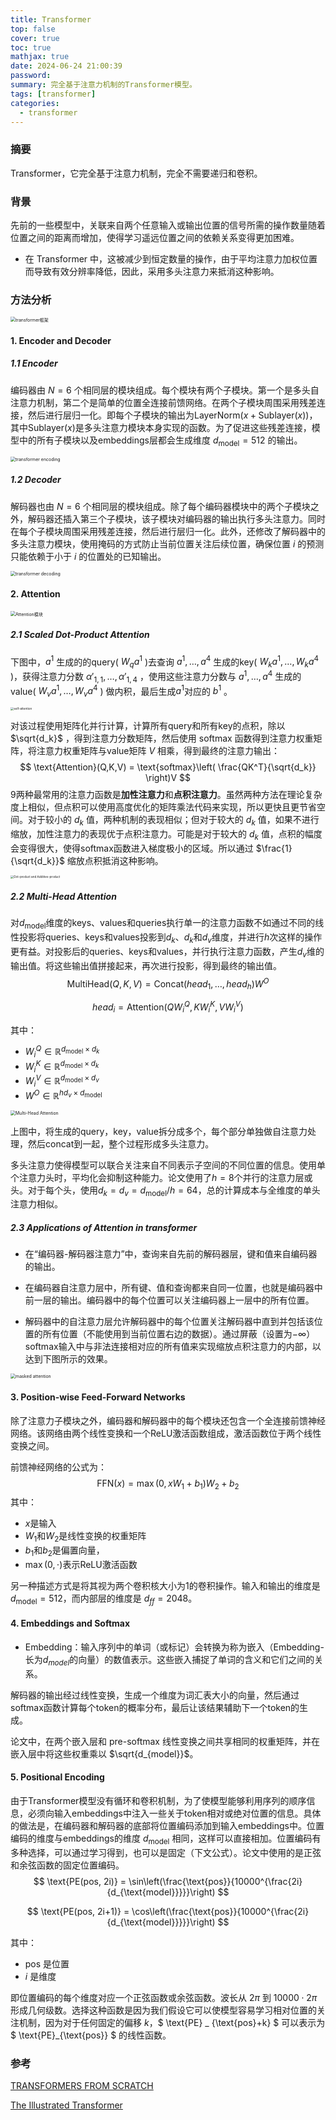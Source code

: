 ```yaml
---
title: Transformer
top: false
cover: true
toc: true
mathjax: true
date: 2024-06-24 21:00:39
password:
summary: 完全基于注意力机制的Transformer模型。
tags: [transformer]
categories:
  - transformer
---
```


### 摘要

Transformer，它完全基于注意力机制，完全不需要递归和卷积。

### 背景

先前的一些模型中，关联来自两个任意输入或输出位置的信号所需的操作数量随着位置之间的距离而增加，使得学习遥远位置之间的依赖关系变得更加困难。

- 在 Transformer 中，这被减少到恒定数量的操作，由于平均注意力加权位置而导致有效分辨率降低，因此，采用多头注意力来抵消这种影响。

### 方法分析

<img src="./Transformer/image-20240625105026429.png" alt="transformer框架" style="zoom:50%;" />

#### 1. Encoder and Decoder

##### 1.1 Encoder

编码器由 $N = 6$ 个相同层的模块组成。每个模块有两个子模块。第一个是多头自注意力机制，第二个是简单的位置全连接前馈网络。在两个子模块周围采用残差连接，然后进行层归一化。即每个子模块的输出为$\text{LayerNorm}(x + \text{Sublayer}(x))$，其中$\text{Sublayer}(x)$是多头注意力模块本身实现的函数。为了促进这些残差连接，模型中的所有子模块以及embeddings层都会生成维度 $d_{\text{model}} = 512$ 的输出。

<img src="./transformer/transformer_decoding_1.gif" alt="transformer encoding" style="zoom: 50%;" />

##### 1.2 Decoder

解码器也由 $N = 6$ 个相同层的模块组成。除了每个编码器模块中的两个子模块之外，解码器还插入第三个子模块，该子模块对编码器的输出执行多头注意力。同时在每个子模块周围采用残差连接，然后进行层归一化。此外，还修改了解码器中的多头注意力模块，使用掩码的方式防止当前位置关注后续位置，确保位置 $i$ 的预测只能依赖于小于 $i$ 的位置处的已知输出。

<img src="./transformer/transformer_decoding_2.gif" alt="transformer decoding" style="zoom:50%;" />

#### 2. Attention

<img src="./Transformer/image-20240625114231562.png" alt="Attention模块" style="zoom:50%;" />

##### 2.1 Scaled Dot-Product Attention

下图中，$a^1$ 生成的的query( $W_qa^1$ )去查询 $a^1,\ldots,a^4$ 生成的key( $W_ka^1,\ldots,W_ka^4$ )，获得注意力分数 $\alpha' _ {1,1},\ldots,\alpha'_{1,4}$ ，使用这些注意力分数与 $a^1,\ldots,a^4$ 生成的value( $W_va^1,\ldots,W_va^4$ ) 做内积，最后生成$a^1$对应的 $b^1$ 。

<img src="./Transformer/image-20240625215332291.png" alt="self-attention" style="zoom: 33%;" />

对该过程使用矩阵化并行计算，计算所有query和所有key的点积，除以 $\sqrt{d_k}$ ，得到注意力分数矩阵，然后使用 softmax 函数得到注意力权重矩阵，将注意力权重矩阵与value矩阵 $V$ 相乘，得到最终的注意力输出：
$$
\text{Attention}(Q,K,V) = \text{softmax}\left( \frac{QK^T}{\sqrt{d_k}} \right)V
$$
9两种最常用的注意力函数是**加性注意力**和**点积注意力**。虽然两种方法在理论复杂度上相似，但点积可以使用高度优化的矩阵乘法代码来实现，所以更快且更节省空间。对于较小的 $d_k$ 值，两种机制的表现相似；但对于较大的 $d_k$ 值，如果不进行缩放，加性注意力的表现优于点积注意力。可能是对于较大的 $d_k$ 值，点积的幅度会变得很大，使得softmax函数进入梯度极小的区域。所以通过 $\frac{1}{\sqrt{d_k}}$ 缩放点积抵消这种影响。

<img src="./Transformer/image-20240626103530457.png" alt="Dot-product and Additive-product" style="zoom: 33%;" />

##### 2.2 Multi-Head Attention

对$d_{\text{model}}$维度的keys、values和queries执行单一的注意力函数不如通过不同的线性投影将queries、keys和values投影到$d_k$、$d_k$和$d_v$维度，并进行$h$次这样的操作更有益。对投影后的queries、keys和values，并行执行注意力函数，产生$d_v$维的输出值。将这些输出值拼接起来，再次进行投影，得到最终的输出值。
$$
\text{MultiHead}\left( Q,K,V \right) = \text{Concat} \left( head_{1},\ldots, head_{h}\right)W^O
$$

$$
head_i = \text{Attention} \left( QW_i^Q, KW_i^K, VW_i^V \right)
$$

其中：

- $W^Q_i \in \mathbb{R}^{d_{\text{model}} \times d_k}$
- $W^K_i \in \mathbb{R}^{d_{\text{model}} \times d_k}$
- $W^V_i \in \mathbb{R}^{d_{\text{model}} \times d_v}$
- $W^O \in \mathbb{R}^{h d_v \times d_{\text{model}}}$

<img src="./Transformer/image-20240625205655632.png" alt="Multi-Head Attention" style="zoom:50%;" />

上图中，将生成的query，key，value拆分成多个，每个部分单独做自注意力处理，然后concat到一起，整个过程形成多头注意力。

多头注意力使得模型可以联合关注来自不同表示子空间的不同位置的信息。使用单个注意力头时，平均化会抑制这种能力。论文使用了$h = 8$个并行的注意力层或头。对于每个头，使用$d_k = d_v = d_{\text{model}} / h = 64$，总的计算成本与全维度的单头注意力相似。

##### 2.3 Applications of Attention in transformer

- 在“编码器-解码器注意力”中，查询来自先前的解码器层，键和值来自编码器的输出。

- 在编码器自注意力层中，所有键、值和查询都来自同一位置，也就是编码器中前一层的输出。编码器中的每个位置可以关注编码器上一层中的所有位置。

- 解码器中的自注意力层允许解码器中的每个位置关注解码器中直到并包括该位置的所有位置（不能使用到当前位置右边的数据）。通过屏蔽（设置为$−\infty$）softmax输入中与非法连接相对应的所有值来实现缩放点积注意力的内部，以达到下图所示的效果。

<img src="./Transformer/image-20240625211054271.png" alt="masked attention" style="zoom:50%;" />

#### 3. Position-wise Feed-Forward Networks

除了注意力子模块之外，编码器和解码器中的每个模块还包含一个全连接前馈神经网络。该网络由两个线性变换和一个ReLU激活函数组成，激活函数位于两个线性变换之间。

前馈神经网络的公式为： 
$$
\text{FFN}(x) = \max(0, xW_1 + b_1)W_2 + b_2
$$
其中：

- $x$是输入
- $W_1$和$W_2$是线性变换的权重矩阵
- $b_1$和$b_2$是偏置向量，
- $\max(0, \cdot)$表示ReLU激活函数

另一种描述方式是将其视为两个卷积核大小为1的卷积操作。输入和输出的维度是 $d_{\text{model}} = 512$，而内部层的维度是 $d_{ff} = 2048$。

#### 4. Embeddings and Softmax

- Embedding：输入序列中的单词（或标记）会转换为称为嵌入（Embedding-长为$d_{model}$的向量）的数值表示。这些嵌入捕捉了单词的含义和它们之间的关系。

解码器的输出经过线性变换，生成一个维度为词汇表大小的向量，然后通过softmax函数计算每个token的概率分布，最后让该结果辅助下一个token的生成。

论文中，在两个嵌入层和 pre-softmax 线性变换之间共享相同的权重矩阵，并在嵌入层中将这些权重乘以 $\sqrt{d_{model}}$。

####  5. Positional Encoding

由于Transformer模型没有循环和卷积机制，为了使模型能够利用序列的顺序信息，必须向输入embeddings中注入一些关于token相对或绝对位置的信息。具体的做法是，在编码器和解码器的底部将位置编码添加到输入embeddings中。位置编码的维度与embeddings的维度 $d_{\text{model}}$ 相同，这样可以直接相加。位置编码有多种选择，可以通过学习得到，也可以是固定（下文公式）。论文中使用的是正弦和余弦函数的固定位置编码。
$$
\text{PE(pos, 2i)} = \sin\left(\frac{\text{pos}}{10000^{\frac{2i}{d_{\text{model}}}}}\right)
$$

$$
\text{PE(pos, 2i+1)} = \cos\left(\frac{\text{pos}}{10000^{\frac{2i}{d_{\text{model}}}}}\right)
$$

其中：

- $\text{pos}$ 是位置
- $i$ 是维度

即位置编码的每个维度对应一个正弦函数或余弦函数。波长从 $2\pi$ 到 $10000 \cdot 2\pi$ 形成几何级数。选择这种函数是因为我们假设它可以使模型容易学习相对位置的关注机制，因为对于任何固定的偏移 $k$，$ \text{PE} _ {\text{pos}+k} $ 可以表示为 $  \text{PE}_{\text{pos}}  $ 的线性函数。

### 参考

[TRANSFORMERS FROM SCRATCH](https://peterbloem.nl/blog/transformers)

[The Illustrated Transformer](https://jalammar.github.io/illustrated-transformer/)
